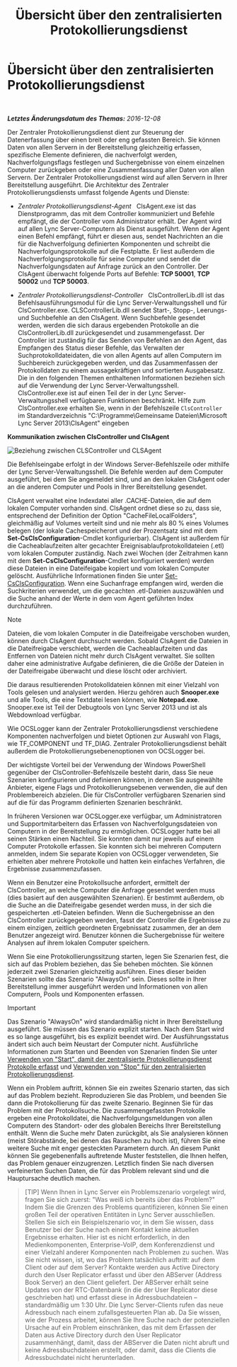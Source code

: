 ﻿---
title: Übersicht über den zentralisierten Protokollierungsdienst
TOCTitle: Übersicht über den zentralisierten Protokollierungsdienst
ms:assetid: 975718a0-f3e3-404d-9453-6224e73bfdd0
ms:mtpsurl: https://technet.microsoft.com/de-de/library/JJ688145(v=OCS.15)
ms:contentKeyID: 49890853
ms.date: 12/10/2016
mtps_version: v=OCS.15
ms.translationtype: HT
---

# Übersicht über den zentralisierten Protokollierungsdienst

 

_**Letztes Änderungsdatum des Themas:** 2016-12-08_

Der Zentraler Protokollierungsdienst dient zur Steuerung der Datenerfassung über einen breit oder eng gefassten Bereich. Sie können Daten von allen Servern in der Bereitstellung gleichzeitig erfassen, spezifische Elemente definieren, die nachverfolgt werden, Nachverfolgungsflags festlegen und Suchergebnisse von einem einzelnen Computer zurückgeben oder eine Zusammenfassung aller Daten von allen Servern. Der Zentraler Protokollierungsdienst wird auf allen Servern in Ihrer Bereitstellung ausgeführt. Die Architektur des Zentraler Protokollierungsdiensts umfasst folgende Agents und Dienste:

  - *Zentraler Protokollierungsdienst-Agent*   ClsAgent.exe ist das Dienstprogramm, das mit dem Controller kommuniziert und Befehle empfängt, die der Controller vom Administrator erhält. Der Agent wird auf allen Lync Server-Computern als Dienst ausgeführt. Wenn der Agent einen Befehl empfängt, führt er diesen aus, sendet Nachrichten an die für die Nachverfolgung definierten Komponenten und schreibt die Nachverfolgungsprotokolle auf die Festplatte. Er liest außerdem die Nachverfolgungsprotokolle für seine Computer und sendet die Nachverfolgungsdaten auf Anfrage zurück an den Controller. Der ClsAgent überwacht folgende Ports auf Befehle: **TCP 50001**, **TCP 50002** und **TCP 50003**.

  - *Zentraler Protokollierungsdienst-Controller*   ClsControllerLib.dll ist das Befehlsausführungsmodul für die Lync Server-Verwaltungsshell und für ClsController.exe. CLSControllerLib.dll sendet Start-, Stopp-, Leerungs- und Suchbefehle an den ClsAgent. Wenn Suchbefehle gesendet werden, werden die sich daraus ergebenden Protokolle an die ClsControllerLib.dll zurückgesendet und zusammengefasst. Der Controller ist zuständig für das Senden von Befehlen an den Agent, das Empfangen des Status dieser Befehle, das Verwalten der Suchprotokolldateidaten, die von allen Agents auf allen Computern im Suchbereich zurückgegeben werden, und das Zusammenfassen der Protokolldaten zu einem aussagekräftigen und sortierten Ausgabesatz. Die in den folgenden Themen enthaltenen Informationen beziehen sich auf die Verwendung der Lync Server-Verwaltungsshell. ClsController.exe ist auf einen Teil der in der Lync Server-Verwaltungsshell verfügbaren Funktionen beschränkt. Hilfe zum ClsController.exe erhalten Sie, wenn in der Befehlszeile `ClsController` im Standardverzeichnis "C:\\Programme\\Gemeinsame Dateien\\Microsoft Lync Server 2013\\ClsAgent" eingeben

**Kommunikation zwischen ClsController und ClsAgent**

![Beziehung zwischen CLSController und CLSAgent](images/JJ688145.68c90811-5cf9-4a84-95b7-ea9ffc61eac4(OCS.15).jpg "Beziehung zwischen CLSController und CLSAgent")

Die Befehlseingabe erfolgt in der Windows Server-Befehlszeile oder mithilfe der Lync Server-Verwaltungsshell. Die Befehle werden auf dem Computer ausgeführt, bei dem Sie angemeldet sind, und an den lokalen ClsAgent oder an die anderen Computer und Pools in Ihrer Bereitstellung gesendet.

ClsAgent verwaltet eine Indexdatei aller .CACHE-Dateien, die auf dem lokalen Computer vorhanden sind. ClsAgent ordnet diese so zu, dass sie, entsprechend der Definition der Option "CacheFileLocalFolders", gleichmäßig auf Volumes verteilt sind und nie mehr als 80 % eines Volumes belegen (der lokale Cachespeicherort und der Prozentsatz sind mit dem **Set-CsClsConfiguration**-Cmdlet konfigurierbar). ClsAgent ist außerdem für die Cacheablaufzeiten alter gecachter Ereignisablaufprotokolldateien (.etl) vom lokalen Computer zuständig. Nach zwei Wochen (der Zeitrahmen kann mit dem **Set-CsClsConfiguration**-Cmdlet konfiguriert werden) werden diese Dateien in eine Dateifeigabe kopiert und vom lokalen Computer gelöscht. Ausführliche Informationen finden Sie unter [Set-CsClsConfiguration](https://docs.microsoft.com/en-us/powershell/module/skype/Set-CsClsConfiguration). Wenn eine Suchanfrage empfangen wird, werden die Suchkriterien verwendet, um die gecachten .etl-Dateien auszuwählen und die Suche anhand der Werte in dem vom Agent geführten Index durchzuführen.


> [!NOTE]
> Dateien, die vom lokalen Computer in die Dateifreigabe verschoben wurden, können durch ClsAgent durchsucht werden. Sobald ClsAgent die Dateien in die Dateifreigabe verschiebt, werden die Cacheablaufzeiten und das Entfernen von Dateien nicht mehr durch ClsAgent verwaltet. Sie sollten daher eine administrative Aufgabe definieren, die die Größe der Dateien in der Dateifreigabe überwacht und diese löscht oder archiviert.



Die daraus resultierenden Protokolldateien können mit einer Vielzahl von Tools gelesen und analysiert werden. Hierzu gehören auch **Snooper.exe** und alle Tools, die eine Textdatei lesen können, wie **Notepad.exe**. Snooper.exe ist Teil der Debugtools von Lync Server 2013 und ist als Webdownload verfügbar.

Wie OCSLogger kann der Zentraler Protokollierungsdienst verschiedene Komponenten nachverfolgen und bietet Optionen zur Auswahl von Flags, wie TF\_COMPONENT und TF\_DIAG. Zentraler Protokollierungsdienst behält außerdem die Protokollierungsebenenoptionen von OCSLogger bei.

Der wichtigste Vorteil bei der Verwendung der Windows PowerShell gegenüber der ClsController-Befehlszeile besteht darin, dass Sie neue Szenarien konfigurieren und definieren können, in denen Sie ausgewählte Anbieter, eigene Flags und Protokollierungsebenen verwenden, die auf den Problembereich abzielen. Die für ClsController verfügbaren Szenarien sind auf die für das Programm definierten Szenarien beschränkt.

In früheren Versionen war OCSLogger.exe verfügbar, um Administratoren und Supportmitarbeitern das Erfassen von Nachverfolgungsdateien von Computern in der Bereitstellung zu ermöglichen. OCSLogger hatte bei all seinen Stärken einen Nachteil. Sie konnten damit nur jeweils auf einem Computer Protokolle erfassen. Sie konnten sich bei mehreren Computern anmelden, indem Sie separate Kopien von OCSLogger verwendeten, Sie erhielten aber mehrere Protokolle und hatten kein einfaches Verfahren, die Ergebnisse zusammenzufassen.

Wenn ein Benutzer eine Protokollsuche anfordert, ermittelt der ClsController, an welche Computer die Anfrage gesendet werden muss (dies basiert auf den ausgewählten Szenarien). Er bestimmt außerdem, ob die Suche an die Dateifreigabe gesendet werden muss, in der sich die gespeicherten .etl-Dateien befinden. Wenn die Suchergebnisse an den ClsController zurückgegeben werden, fasst der Controller die Ergebnisse zu einem einzigen, zeitlich geordneten Ergebnissatz zusammen, der an dem Benutzer angezeigt wird. Benutzer können die Suchergebnisse für weitere Analysen auf ihrem lokalen Computer speichern.

Wenn Sie eine Protokollierungssitzung starten, legen Sie Szenarien fest, die sich auf das Problem beziehen, das Sie beheben möchten. Sie können jederzeit zwei Szenarien gleichzeitig ausführen. Eines dieser beiden Szenarien sollte das Szenario "AlwaysOn" sein. Dieses sollte in Ihrer Bereitstellung immer ausgeführt werden und Informationen von allen Computern, Pools und Komponenten erfassen.


> [!IMPORTANT]
> Das Szenario "AlwaysOn" wird standardmäßig nicht in Ihrer Bereitstellung ausgeführt. Sie müssen das Szenario explizit starten. Nach dem Start wird es so lange ausgeführt, bis es explizit beendet wird. Der Ausführungsstatus ändert sich auch beim Neustart der Computer nicht. Ausführliche Informationen zum Starten und Beenden von Szenarien finden Sie unter <A href="lync-server-2013-using-start-for-the-centralized-logging-service-to-capture-logs.md">Verwenden von "Start", damit der zentralisierte Protokollierungsdienst Protokolle erfasst</A> und <A href="lync-server-2013-using-stop-for-the-centralized-logging-service.md">Verwenden von "Stop" für den zentralisierten Protokollierungsdienst</A>.



Wenn ein Problem auftritt, können Sie ein zweites Szenario starten, das sich auf das Problem bezieht. Reproduzieren Sie das Problem, und beenden Sie dann die Protokollierung für das zweite Szenario. Beginnen Sie für das Problem mit der Protokollsuche. Die zusammengefassten Protokolle ergeben eine Protokolldatei, die Nachverfolgungsmeldungen von allen Computern des Standort- oder des globalen Bereichs Ihrer Bereitstellung enthält. Wenn die Suche mehr Daten zurückgibt, als Sie analysieren können (meist Störabstände, bei denen das Rauschen zu hoch ist), führen Sie eine weitere Suche mit enger gesteckten Parametern durch. An diesem Punkt können Sie gegebenenfalls auftretende Muster feststellen, die Ihnen helfen, das Problem genauer einzugrenzen. Letztlich finden Sie nach diversen verfeinerten Suchen Daten, die für das Problem relevant sind und die Hauptursache deutlich machen.


> [TIP]
> Wenn Ihnen in Lync Server ein Problemszenario vorgelegt wird, fragen Sie sich zuerst: "Was weiß ich bereits über das Problem?" Indem Sie die Grenzen des Problems quantifizieren, können Sie einen großen Teil der operativen Entitäten in Lync Server ausschließen.<BR>Stellen Sie sich ein Beispielszenario vor, in dem Sie wissen, dass Benutzer bei der Suche nach einem Kontakt keine aktuellen Ergebnisse erhalten. Hier ist es nicht erforderlich, in den Medienkomponenten, Enterprise-VoIP, dem Konferenzdienst und einer Vielzahl anderer Komponenten nach Problemen zu suchen. Was Sie nicht wissen, ist, wo das Problem tatsächlich auftritt: auf dem Client oder auf dem Server? Kontakte werden aus Active Directory durch den User Replicator erfasst und über den ABServer (Address Book Server) an den Client geliefert. Der ABServer erhält seine Updates von der RTC-Datenbank (in die der User Replicator diese geschrieben hat) und erfasst diese in Adressbuchdateien – standardmäßig um 1:30 Uhr. Die Lync Server-Clients rufen das neue Adressbuch nach einem zufallsgesteuerten Plan ab. Da Sie wissen, wie der Prozess arbeitet, können Sie Ihre Suche nach der potenziellen Ursache auf ein Problem einschränken, das mit dem Erfassen der Daten aus Active Directory durch den User Replicator zusammenhängt, damit, dass der ABServer die Daten nicht abruft und keine Adressbuchdateien erstellt, oder damit, dass die Clients die Adressbuchdatei nicht herunterladen.


